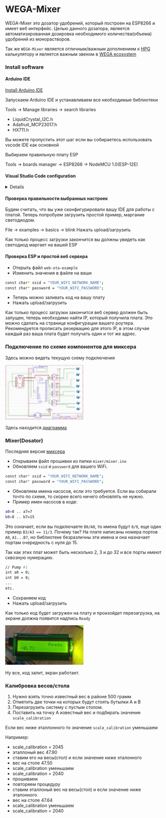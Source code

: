 # WEGA-Mixer

WEGA-Mixer это дозатор удобрений, который построен на ESP8266 и имеет веб интерфейс.
Целью данного дозатора, является автоматизированная дозировка необходимого количества(объема) удобрений из монорастворов.

Так же `WEGA-Mixer` является отличным/важным дополнением к [HPG](https://github.com/siv237/HPG) калькулятору и является важным звеном в [WEGA ecosystem](images/wega-ecosystem.jpg)


### Install software

#### Arduino IDE
[Install Arduino IDE](https://www.arduino.cc/en/software)

Запускаем Arduino IDE и устанавливаем все необходимые библиотеки

Tools -> Manage libraries -> search libraries

- LiquidCrystal_I2C.h
- Adafruit_MCP23017.h
- HX711.h

Вы можете пропустить этот шаг если вы собираетесь использовать vscode IDE как основной

Выбираем правильную плату ESP

Tools -> boards manager -> ESP8266 -> NodeMCU 1.0(ESP-12E)

#### Visual Studio Code configuration
<details>
<p>
Если вы планируете использовать vscode как основную IDE для работы с файлами ардуины вам потребуется установить [arduino plugin](https://marketplace.visualstudio.com/items?itemName=vsciot-vscode.vscode-arduino) и сконфигурировать его для работы с вашей платой.

[Здесь видео пример как это сделать](https://www.youtube.com/watch?v=FnEvJXpxxNM)
</p>
</details>

#### Проверка правильности выбранных настроек
Будем считать, что вы уже сконфигурировали вашу IDE для работы с платой. Теперь попробуем загрузить простой пример, маргание светодиодом.

File -> examples -> basics -> blink
Нажать upload/загрузить

Как только процесс загрузки закончится вы должны увидеть как светодиод маргает на вашей ESP

#### Проверка ESP и простой веб сервера
- Открыть файл `web-ota-example` 
- Изменить значения в файле на ваши
```bash
const char* ssid = "YOUR_WIFI_NETWORK_NAME";
const char* password = "YOUR_WIFI_PASSWORD";
```

- Теперь можно заливать код на вашу плату
- Нажать upload/загрузить

Как только процесс загрузки закончится веб сервер должен быть запущен, теперь необходимо найти IP, который получила плата.
Это можно сделать на странице конфигурации вашего роутера.
Рекомендуется прописать резервацию для этого IP, в этом случае каждый раз ваша плата будет получать один и тот же адрес.

### Подключение по схеме компонентов для миксера
Здесь можно видеть текущую схему подключения

<a href="images/connection_diagramm.png"><img src="images/connection_diagramm.png" width="250"></a>

Здесь находится [диаграмма](scheme)

### Mixer(Dosator)
Последняя версия [миксера](mixer)

- Открываем файл прошивки из папки `mixer/mixer.ino`
- Обновляем `ssid` и `password` для вашего WiFi.

```bash
const char* ssid = "YOUR_WIFI_NETWORK_NAME";
const char* password = "YOUR_WIFI_PASSWORD";
```

- Обновляем имена насосов, если это требуется. Если вы собирали точто по схеме, то скорее всего ничего обновлять не нужно.
- Пример имен насосов в коде:

```bash
a0=0 .. a7=7
b0=8 .. b7=15
```

Это означает, если вы подключаете `B0/A0`, то имена будут `8/0`, еще один пример `B3/A3 == 11/3`.
Почему так? На плате написаны номера портов `A0`, `A1...B7`, но библиотеке безразличны эти имена и она назначает портам очередность с нуля до 15.

Так как этих плат может быть несколько 2, 3 и до 32 и все порты имеют сквозную нумерацию.

```bash
// Pump #1
int a0 = 0;
int b0 = 8;
...
etc.
```

- Сохраняем код
- Нажать upload/загрузить

Как только код будет загружен на плату и произойдет перезагрузка, на экране должна появится надпись `Ready`

<a href="images/screen_ready.png"><img src="images/screen_ready.png" width="250"></a>

Ну все, код залит, экран работает.

### Калибровка весов/стола

1. Нужно взять точно известный вес в районе 500 грамм
2. Отметить две точки на которых будут стоять бутылки А и B
3. Перезагрузить систему с пустым столом.
4. Поставить на точку А известный вес и подбирать значение `scale_calibration`

Если вес ниже эталлонного то значение `scale_calibration` уменьшаем

Например:

- scale_calibration = 2045
- эталлоный вес 47.90
- ставим его на весы(стол) и если значение ниже эталонного
- вес на столе 47.50
- scale_calibration уменьшаем
- scale_calibration = 2040
- прошиваем
- повторяем процедуру
- ставим эталлоный вес на весы(стол) и если значение ниже эталонного
- вес на столе 47.64
- scale_calibration уменьшаем
- scale_calibration = 2040
